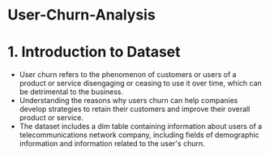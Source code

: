 # User-Churn-Analysis
# 1. Introduction to Dataset
+ User churn refers to the phenomenon of customers or users of a product or service disengaging or ceasing to use it over time, which can be detrimental to the business.
+ Understanding the reasons why users churn can help companies develop strategies to retain their customers and improve their overall product or service.
+ The dataset includes a dim table containing information about users of a telecommunications network company, including fields of demographic information and information related to the user's churn.
